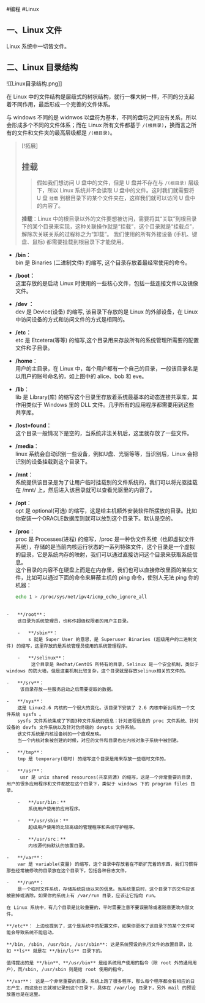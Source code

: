 #编程 #Linux 
## 一、Linux 文件

Linux 系统中一切皆文件。

## 二、Linux 目录结构

![[Linux目录结构.png]]

在 Linux 中的文件结构是层级式的树状结构，就行一棵大树一样，不同的分支起着不同作用，最后形成一个完善的文件体系。

与 windows 不同的是 widnwos 以盘符为基本，不同的盘符之间没有关系，所以会形成多个不同的文件体系；而在 Linux 所有文件都基于 `/(根目录)`，换而言之所有的文件和文件夹的最高层级都是 `/(根目录)`。

> [!拓展]
> ## 挂载
> > 假如我们想访问 U 盘中的文件，但是 U 盘并不存在与 `/(根目录)` 层级下，所以 Linux 系统并不会读取 U 盘中的文件。这时我们就需要将 U 盘 `挂载` 到根目录下的某个文件夹在，这样我们就可以访问 U 盘中的内容了。
> 
> **挂载**：Linux 中的根目录以外的文件要想被访问，需要将其“关联”到根目录下的某个目录来实现，这种关联操作就是“挂载”，这个目录就是“挂载点”，解除次关联关系的过程称之为“卸载”。
> 我们使用的所有外接设备 (手机、键盘、鼠标) 都需要挂载到根目录下才能使用。 

-   **/bin**：  
    bin 是 Binaries (二进制文件) 的缩写, 这个目录存放着最经常使用的命令。
    
-   **/boot：**  
    这里存放的是启动 Linux 时使用的一些核心文件，包括一些连接文件以及镜像文件。
    
-   **/dev ：**  
    dev 是 Device(设备) 的缩写, 该目录下存放的是 Linux 的外部设备，在 Linux 中访问设备的方式和访问文件的方式是相同的。
    
-   **/etc：**  
    etc 是 Etcetera(等等) 的缩写,这个目录用来存放所有的系统管理所需要的配置文件和子目录。
    
-   **/home**：  
    用户的主目录，在 Linux 中，每个用户都有一个自己的目录，一般该目录名是以用户的账号命名的，如上图中的 alice、bob 和 eve。
    
-   **/lib**：  
    lib 是 Library(库) 的缩写这个目录里存放着系统最基本的动态连接共享库，其作用类似于 Windows 里的 DLL 文件。几乎所有的应用程序都需要用到这些共享库。
    
-   **/lost+found**：  
    这个目录一般情况下是空的，当系统非法关机后，这里就存放了一些文件。
    
-   **/media**：  
    linux 系统会自动识别一些设备，例如U盘、光驱等等，当识别后，Linux 会把识别的设备挂载到这个目录下。
    
-   **/mnt**：  
    系统提供该目录是为了让用户临时挂载别的文件系统的，我们可以将光驱挂载在 /mnt/ 上，然后进入该目录就可以查看光驱里的内容了。
    
-   **/opt**：  
    opt 是 optional(可选) 的缩写，这是给主机额外安装软件所摆放的目录。比如你安装一个ORACLE数据库则就可以放到这个目录下。默认是空的。
    
-   **/proc**：  
    proc 是 Processes(进程) 的缩写，/proc 是一种伪文件系统（也即虚拟文件系统），存储的是当前内核运行状态的一系列特殊文件，这个目录是一个虚拟的目录，它是系统内存的映射，我们可以通过直接访问这个目录来获取系统信息。  
    这个目录的内容不在硬盘上而是在内存里，我们也可以直接修改里面的某些文件，比如可以通过下面的命令来屏蔽主机的 ping 命令，使别人无法 ping 你的机器：

    ```bash
    echo 1 > /proc/sys/net/ipv4/icmp_echo_ignore_all
```
    
-   **/root**：  
    该目录为系统管理员，也称作超级权限者的用户主目录。
    
	-   **/sbin**：  
	    s 就是 Super User 的意思，是 Superuser Binaries (超级用户的二进制文件) 的缩写，这里存放的是系统管理员使用的系统管理程序。
	    
	-   **/selinux**：  
	     这个目录是 Redhat/CentOS 所特有的目录，Selinux 是一个安全机制，类似于 windows 的防火墙，但是这套机制比较复杂，这个目录就是存放selinux相关的文件的。
	    
-   **/srv**：  
     该目录存放一些服务启动之后需要提取的数据。
    
-   **/sys**：
    这是 Linux2.6 内核的一个很大的变化。该目录下安装了 2.6 内核中新出现的一个文件系统 sysfs 。
    sysfs 文件系统集成了下面3种文件系统的信息：针对进程信息的 proc 文件系统、针对设备的 devfs 文件系统以及针对伪终端的 devpts 文件系统。
    该文件系统是内核设备树的一个直观反映。
    当一个内核对象被创建的时候，对应的文件和目录也在内核对象子系统中被创建。

-   **/tmp**：  
    tmp 是 temporary(临时) 的缩写这个目录是用来存放一些临时文件的。
    
-   **/usr**：  
     usr 是 unix shared resources(共享资源) 的缩写，这是一个非常重要的目录，用户的很多应用程序和文件都放在这个目录下，类似于 windows 下的 program files 目录。
    
	-   **/usr/bin：**  
	    系统用户使用的应用程序。
	    
	-   **/usr/sbin：**  
	    超级用户使用的比较高级的管理程序和系统守护程序。
	    
	-   **/usr/src：**  
	    内核源代码默认的放置目录。
	    
-   **/var**：  
    var 是 variable(变量) 的缩写，这个目录中存放着在不断扩充着的东西，我们习惯将那些经常被修改的目录放在这个目录下。包括各种日志文件。
    
-   **/run**：  
    是一个临时文件系统，存储系统启动以来的信息。当系统重启时，这个目录下的文件应该被删掉或清除。如果你的系统上有 /var/run 目录，应该让它指向 run。

在 Linux 系统中，有几个目录是比较重要的，平时需要注意不要误删除或者随意更改内部文件。

**/etc**： 上边也提到了，这个是系统中的配置文件，如果你更改了该目录下的某个文件可能会导致系统不能启动。

**/bin, /sbin, /usr/bin, /usr/sbin**: 这是系统预设的执行文件的放置目录，比如 **ls** 就是在 **/bin/ls** 目录下的。

值得提出的是 **/bin**、**/usr/bin** 是给系统用户使用的指令（除 root 外的通用用户），而/sbin, /usr/sbin 则是给 root 使用的指令。

**/var**： 这是一个非常重要的目录，系统上跑了很多程序，那么每个程序都会有相应的日志产生，而这些日志就被记录到这个目录下，具体在 /var/log 目录下，另外 mail 的预设放置也是在这里。